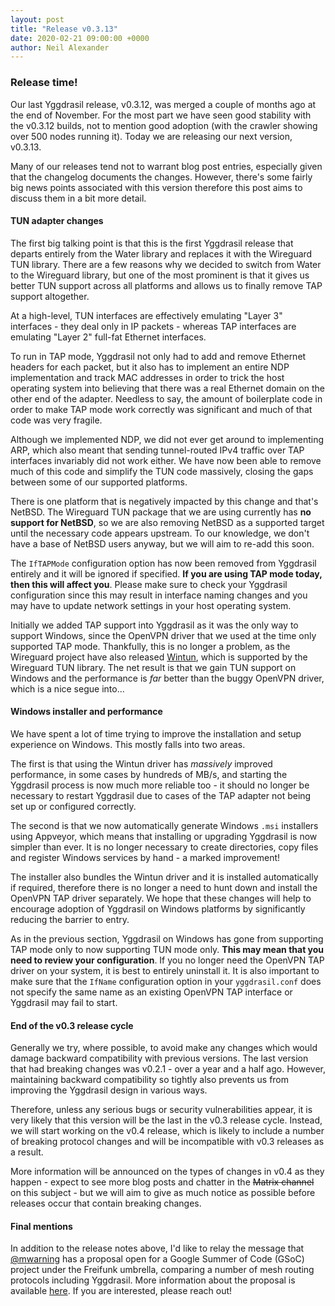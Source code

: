 ```yaml
---
layout: post
title: "Release v0.3.13"
date: 2020-02-21 09:00:00 +0000
author: Neil Alexander
---
```


### Release time!

Our last Yggdrasil release, v0.3.12, was merged a couple of months ago at the
end of November. For the most part we have seen good stability with the v0.3.12
builds, not to mention good adoption (with the crawler showing over 500 nodes
running it). Today we are releasing our next version, v0.3.13.

Many of our releases tend not to warrant blog post entries, especially given
that the changelog documents the changes. However, there's some fairly big news
points associated with this version therefore this post aims to discuss them in
a bit more detail.

#### TUN adapter changes

The first big talking point is that this is the first Yggdrasil release that
departs entirely from the Water library and replaces it with the Wireguard TUN
library. There are a few reasons why we decided to switch from Water to the
Wireguard library, but one of the most prominent is that it gives us better TUN
support across all platforms and allows us to finally remove TAP support
altogether.

At a high-level, TUN interfaces are effectively emulating "Layer 3" interfaces -
they deal only in IP packets - whereas TAP interfaces are emulating "Layer 2"
full-fat Ethernet interfaces.

To run in TAP mode, Yggdrasil not only had to add and remove Ethernet headers
for each packet, but it also has to implement an entire NDP implementation and
track MAC addresses in order to trick the host operating system into believing
that there was a real Ethernet domain on the other end of the adapter. Needless
to say, the amount of boilerplate code in order to make TAP mode work correctly
was significant and much of that code was very fragile.

Although we implemented NDP, we did not ever get around to implementing ARP,
which also meant that sending tunnel-routed IPv4 traffic over TAP interfaces
invariably did not work either. We have now been able to remove much of this
code and simplify the TUN code massively, closing the gaps between some of our
supported platforms.

There is one platform that is negatively impacted by this change and that's
NetBSD. The Wireguard TUN package that we are using currently has **no support
for NetBSD**, so we are also removing NetBSD as a supported target until the
necessary code appears upstream. To our knowledge, we don't have a base of
NetBSD users anyway, but we will aim to re-add this soon.

The `IfTAPMode` configuration option has now been removed from Yggdrasil
entirely and it will be ignored if specified. **If you are using TAP mode today,
then this will affect you**. Please make sure to check your Yggdrasil
configuration since this may result in interface naming changes and you may have
to update network settings in your host operating system.

Initially we added TAP support into Yggdrasil as it was the only way to support
Windows, since the OpenVPN driver that we used at the time only supported TAP
mode. Thankfully, this is no longer a problem, as the Wireguard project have
also released [Wintun](https://wintun.net), which is supported by the Wireguard
TUN library. The net result is that we gain TUN support on Windows and the
performance is _far_ better than the buggy OpenVPN driver, which is a nice segue
into...

#### Windows installer and performance

We have spent a lot of time trying to improve the installation and setup
experience on Windows. This mostly falls into two areas.

The first is that using the Wintun driver has _massively_ improved performance,
in some cases by hundreds of MB/s, and starting the Yggdrasil process is now
much more reliable too - it should no longer be necessary to restart Yggdrasil
due to cases of the TAP adapter not being set up or configured correctly.

The second is that we now automatically generate Windows `.msi` installers using
Appveyor, which means that installing or upgrading Yggdrasil is now simpler than
ever. It is no longer necessary to create directories, copy files and register
Windows services by hand - a marked improvement!

The installer also bundles the Wintun driver and it is installed automatically
if required, therefore there is no longer a need to hunt down and install the
OpenVPN TAP driver separately. We hope that these changes will help to encourage
adoption of Yggdrasil on Windows platforms by significantly reducing the barrier
to entry.

As in the previous section, Yggdrasil on Windows has gone from supporting TAP
mode only to now supporting TUN mode only. **This may mean that you need to
review your configuration**. If you no longer need the OpenVPN TAP driver on
your system, it is best to entirely uninstall it. It is also important to make
sure that the `IfName` configuration option in your `yggdrasil.conf` does not
specify the same name as an existing OpenVPN TAP interface or Yggdrasil may fail
to start.

#### End of the v0.3 release cycle

Generally we try, where possible, to avoid make any changes which would damage
backward compatibility with previous versions. The last version that had
breaking changes was v0.2.1 - over a year and a half ago. However, maintaining
backward compatibility so tightly also prevents us from improving the Yggdrasil
design in various ways.

Therefore, unless any serious bugs or security vulnerabilities appear, it is
very likely that this version will be the last in the v0.3 release cycle.
Instead, we will start working on the v0.4 release, which is likely to include a
number of breaking protocol changes and will be incompatible with v0.3 releases
as a result.

More information will be announced on the types of changes in v0.4 as they
happen - expect to see more blog posts and chatter in the <strike>Matrix channel</strike> on this
subject - but we will aim to give as much notice as possible before releases
occur that contain breaking changes.

#### Final mentions

In addition to the release notes above, I'd like to relay the message that
[@mwarning](https://github.com/mwarning) has a proposal open for a Google Summer
of Code (GSoC) project under the Freifunk umbrella, comparing a number of mesh
routing protocols including Yggdrasil. More information about the proposal is
available [here](https://projects.freifunk.net/#/projects?project=freifunk_meshnet_protocol_evaluation&lang=en).
If you are interested, please reach out!
